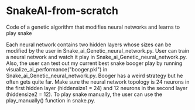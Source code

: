 # SnakeAI-from-scratch

Code of a genetic algorithm that modifies neural networks and learns to play snake

Each neural network contains two hidden layers whose sizes can be modified by the user
in Snake_ai_Genetic_neural_network.py. User can train a neural network and watch it play in
Snake_ai_Genetic_neural_network.py. Also, the user can test out my current best snake booger play
by running visualize_ai_performance("booger.pkl") in Snake_ai_Genetic_neural_network.py. Booger
has a weird strategy but he often gets quite far. Make sure the neural network topology is
24 neurons in the first hidden layer (hiddensize1 = 24) and 12 neurons in the second layer
(hiddensize2 = 12). To play snake manually, the user can use the play_manually() function in 
snake.py.
